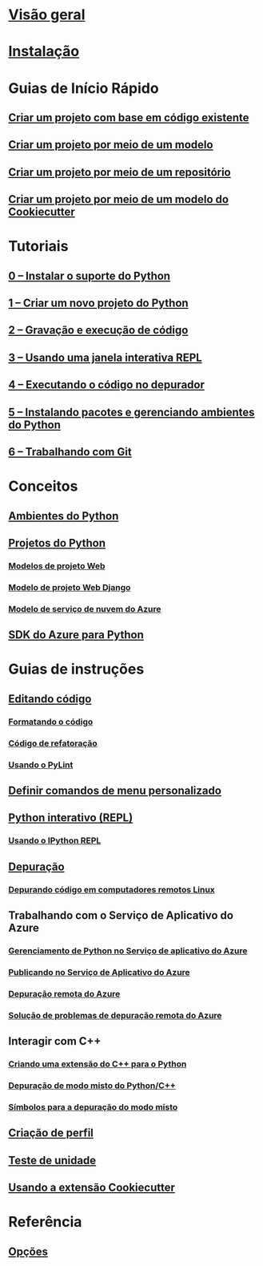 # [Visão geral](overview-of-python-tools-for-visual-studio.md)
# [Instalação](installing-python-support-in-visual-studio.md)
# Guias de Início Rápido
## [Criar um projeto com base em código existente](quickstart-01-project-from-existing.md)
## [Criar um projeto por meio de um modelo](quickstart-02-python-in-visual-studio-project-from-template.md)
## [Criar um projeto por meio de um repositório](quickstart-03-python-in-visual-studio-project-from-repository.md)
## [Criar um projeto por meio de um modelo do Cookiecutter](quickstart-04-python-in-visual-studio-project-from-cookiecutter.md)
# Tutoriais
## [0 – Instalar o suporte do Python](tutorial-working-with-python-in-visual-studio-step-00-installation.md)
## [1 – Criar um novo projeto do Python](tutorial-working-with-python-in-visual-studio-step-01-create-project.md)
## [2 – Gravação e execução de código](tutorial-working-with-python-in-visual-studio-step-02-writing-code.md)
## [3 – Usando uma janela interativa REPL](tutorial-working-with-python-in-visual-studio-step-03-interactive-repl.md)
## [4 – Executando o código no depurador](tutorial-working-with-python-in-visual-studio-step-04-debugging.md)
## [5 – Instalando pacotes e gerenciando ambientes do Python](tutorial-working-with-python-in-visual-studio-step-05-installing-packages.md)
## [6 – Trabalhando com Git](tutorial-working-with-python-in-visual-studio-step-06-working-with-git.md)
# Conceitos
## [Ambientes do Python](managing-python-environments-in-visual-studio.md)
## [Projetos do Python](managing-python-projects-in-visual-studio.md)
### [Modelos de projeto Web](python-web-application-project-templates.md)
### [Modelo de projeto Web Django](python-django-web-application-project-template.md)
### [Modelo de serviço de nuvem do Azure](python-azure-cloud-service-project-template.md)
## [SDK do Azure para Python](azure-sdk-for-python.md)
# Guias de instruções
## [Editando código](editing-python-code-in-visual-studio.md)
### [Formatando o código](formatting-python-code.md)
### [Código de refatoração](refactoring-python-code.md)
### [Usando o PyLint](linting-python-code.md)
## [Definir comandos de menu personalizado](defining-custom-python-project-commands.md)
## [Python interativo (REPL)](python-interactive-repl-in-visual-studio.md)
### [Usando o IPython REPL](interactive-repl-ipython.md)
## [Depuração](debugging-python-in-visual-studio.md)
### [Depurando código em computadores remotos Linux](debugging-python-code-on-remote-linux-machines.md)
## Trabalhando com o Serviço de Aplicativo do Azure
### [Gerenciamento de Python no Serviço de aplicativo do Azure](managing-python-on-azure-app-service.md)
### [Publicando no Serviço de Aplicativo do Azure](publishing-python-web-applications-to-azure-from-visual-studio.md)
### [Depuração remota do Azure](debugging-remote-python-code-on-azure.md)
### [Solução de problemas de depuração remota do Azure](debugging-remote-python-code-on-azure-troubleshooting.md)
## Interagir com C++
### [Criando uma extensão do C++ para o Python](working-with-c-cpp-python-in-visual-studio.md)
### [Depuração de modo misto do Python/C++](debugging-mixed-mode-c-cpp-python-in-visual-studio.md)
### [Símbolos para a depuração do modo misto](debugging-symbols-for-mixed-mode-c-cpp-python.md)
## [Criação de perfil](profiling-python-code-in-visual-studio.md)
## [Teste de unidade](unit-testing-python-in-visual-studio.md)
## [Usando a extensão Cookiecutter](using-python-cookiecutter-templates.md)
# Referência
## [Opções](python-support-options-and-settings-in-visual-studio.md)
